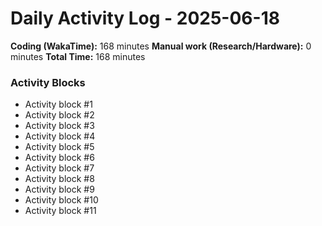 # Daily Activity Log - 2025-06-18

**Coding (WakaTime):** 168 minutes
**Manual work (Research/Hardware):** 0 minutes
**Total Time:** 168 minutes

### Activity Blocks
- Activity block #1
- Activity block #2
- Activity block #3
- Activity block #4
- Activity block #5
- Activity block #6
- Activity block #7
- Activity block #8
- Activity block #9
- Activity block #10
- Activity block #11
